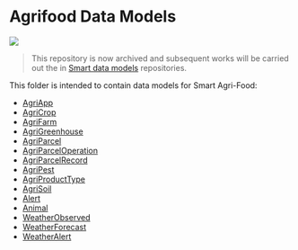 # Agrifood Data Models

![](https://nexus.lab.fiware.org/static/badges/statuses/deprecated.svg)

> This repository is now archived and subsequent works will be carried out the
> in [Smart data models](https://github.com/smart-data-models) repositories.

This folder is intended to contain data models for Smart Agri-Food:

-   [AgriApp](https://github.com/FIWARE/data-models/blob/master/specs/AgriFood/AgriApp/schema.json)
-   [AgriCrop](https://github.com/GSMADeveloper/NGSI-LD-Entities/blob/master/definitions/Agri-Crop.md)
-   [AgriFarm](https://github.com/FIWARE/data-models/blob/master/specs/AgriFood/AgriFarm/schema.json)
-   [AgriGreenhouse](https://github.com/GSMADeveloper/NGSI-LD-Entities/blob/master/definitions/Agri-Greenhouse.md)
-   [AgriParcel](https://github.com/GSMADeveloper/NGSI-LD-Entities/blob/master/definitions/Agri-Parcel.md)
-   [AgriParcelOperation](https://github.com/GSMADeveloper/NGSI-LD-Entities/blob/master/definitions/Agri-Parcel-Operation.md)
-   [AgriParcelRecord](https://github.com/GSMADeveloper/NGSI-LD-Entities/blob/master/definitions/Agri-Parcel-Record.md)
-   [AgriPest](https://github.com/GSMADeveloper/NGSI-LD-Entities/blob/master/definitions/Agri-Pest.md)
-   [AgriProductType](https://github.com/GSMADeveloper/NGSI-LD-Entities/blob/master/definitions/Agri-Product-Type.md)
-   [AgriSoil](https://github.com/FIWARE/data-models/blob/master/specs/AgriFood/AgriSoil/schema.json)
-   [Alert](../Alert/doc/spec.md)
-   [Animal](https://github.com/FIWARE/data-models/blob/master/specs/AgriFood/Animal/doc/spec.md)
-   [WeatherObserved](../Weather/WeatherObserved/doc/spec.md)
-   [WeatherForecast](../Weather/WeatherForecast/doc/spec.md)
-   [WeatherAlert](../Weather/WeatherAlert/doc/spec.md)
